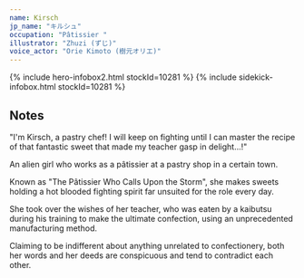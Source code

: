```yaml
---
name: Kirsch
jp_name: "キルシュ"
occupation: "Pâtissier "
illustrator: "Zhuzi (ずじ)"
voice_actor: "Orie Kimoto (樹元オリエ)"
---
```


{% include hero-infobox2.html stockId=10281 %}
{% include sidekick-infobox.html stockId=10281 %}

## Notes

"I'm Kirsch, a pastry chef! I will keep on fighting until I can master the recipe of that fantastic sweet that made my teacher gasp in delight...!"

An alien girl who works as a pâtissier at a pastry shop in a certain town.

Known as "The Pâtissier Who Calls Upon the Storm", she makes sweets holding a hot blooded fighting spirit far unsuited for the role every day.

She took over the wishes of her teacher, who was eaten by a kaibutsu during his training to make the ultimate confection, using an unprecedented manufacturing method.

Claiming to be indifferent about anything unrelated to confectionery, both her words and her deeds are conspicuous and tend to contradict each other.
